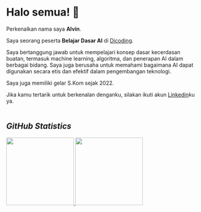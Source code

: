<!--## Hi there 👋-->

<!--
**aalvinw/aalvinw** is a ✨ _special_ ✨ repository because its `README.md` (this file) appears on your GitHub profile.

Here are some ideas to get you started:

- 🔭 I’m currently working on ...
- 🌱 I’m currently learning ...
- 👯 I’m looking to collaborate on ...
- 🤔 I’m looking for help with ...
- 💬 Ask me about ...
- 📫 How to reach me: ...
- 😄 Pronouns: ...
- ⚡ Fun fact: ...
-->

<!--
# Halo semua! 

Perkenalkan nama saya **Gilang Ramadhan**.<br>

Saya seorang **Curriculum Developer** di [Dicoding](https://www.dicoding.com/).<br>

Saya bertanggung jawab pada kualitas materi iOS dengan dibekali [sertifikasi dari University of Toronto](https://www.coursera.org/account/accomplishments/specialization/CLKJD8XBXJ3M).<br>

Saya juga memiliki gelar Google Associate Android Developer sejak 2019.<br>

Jika kamu tertarik untuk berkenalan denganku, silakan ikuti akun [Linkedin](https://www.linkedin.com/in/gilang-adhan/)ku ya.
-->

# Halo semua! 👋

Perkenalkan nama saya **Alvin**.<br>

Saya seorang peserta **Belajar Dasar AI** di [Dicoding](https://www.dicoding.com/).<br>

Saya bertanggung jawab untuk mempelajari konsep dasar kecerdasan buatan, termasuk machine learning, algoritma, dan penerapan AI dalam berbagai bidang. Saya juga berusaha untuk memahami bagaimana AI dapat digunakan secara etis dan efektif dalam pengembangan teknologi.<br>

Saya juga memiliki gelar S.Kom sejak 2022.<br>

Jika kamu tertarik untuk berkenalan denganku, silakan ikuti akun [Linkedin](https://www.linkedin.com/in/agustinus-alvin-b23355154/)ku ya.<br><br>


<!--
### Github Statistic
<p align="left">
<a href="https://github.com/dimasmds">
  <img height="180em" src="https://github-readme-stats-eight-theta.vercel.app/api?username=dimasmds&show_icons=true&theme=algolia&include_all_commits=true&count_private=true"/>
  <img height="180em" src="https://github-readme-stats-eight-theta.vercel.app/api/top-langs/?username=dimasmds&layout=compact&langs_count=8&theme=algolia"/>
</a>
</p>
-->

<!--
<p align="left">
<a href="https://github.com/penuliscode">
  <img height="180em" src="https://github-readme-stats-eight-theta.vercel.app/api?username=penuliscode&show_icons=true&theme=algolia&include_all_commits=true&count_private=true"/>
  <img height="180em" src="https://github-readme-stats-eight-theta.vercel.app/api/top-langs/?username=penuliscode&layout=compact&theme=algolia"/>
</a>
</p>
-->

<!--
### Github Statistic dewiyulianaa
<p align="left">
<a href="https://github.com/dewiyulianaa">
  <img height="180em" src="https://github-readme-stats-eight-theta.vercel.app/api?username=dewiyulianaa&show_icons=true&theme=algolia&include_all_commits=true&count_private=true"/>
  <img height="180em" src="https://github-readme-stats-eight-theta.vercel.app/api/top-langs/?username=dewiyulianaa&layout=compact&langs_count=8&theme=algolia"/>
</a>
</p>
-->

## ___GitHub Statistics___
<p align="left">
<a href="https://github.com/aalvinw">
  <img height="180em" src="https://github-readme-stats-eight-theta.vercel.app/api?username=aalvinw&show_icons=true&theme=algolia&include_all_commits=true&count_private=true"/>
  <img height="180em" src="https://github-readme-stats-eight-theta.vercel.app/api/top-langs/?username=aalvinw&layout=compact&langs_count=8&theme=algolia"/>
</a>
</p>
